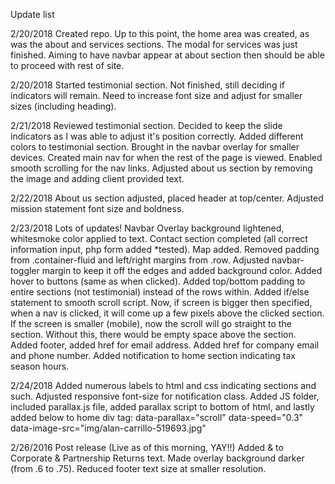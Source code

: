 Update list

2/20/2018
Created repo. Up to this point, the home area was created, as was the about and services sections. The modal for services was just finished. Aiming to have navbar appear at about section then should be able to proceed with rest of site.

2/20/2018
Started testimonial section. Not finished, still deciding if indicators will remain. Need to increase font size and adjust for smaller sizes (including heading).

2/21/2018
Reviewed testimonial section. Decided to keep the slide indicators as I was able to adjust it's position correctly.
Added different colors to testimonial section.
Brought in the navbar overlay for smaller devices.
Created main nav for when the rest of the page is viewed.
Enabled smooth scrolling for the nav links.
Adjusted about us section by removing the image and adding client provided text.

2/22/2018
About us section adjusted, placed header at top/center.
Adjusted mission statement font size and boldness.

2/23/2018
Lots of updates!
Navbar Overlay background lightened, whitesmoke color applied to text.
Contact section completed (all correct information input, php form added *tested).
Map added.
Removed padding from .container-fluid and left/right margins from .row.
Adjusted navbar-toggler margin to keep it off the edges and added background color.
Added hover to buttons (same as when clicked).
Added top/bottom padding to entire sections (not testimonial) instead of the rows within.
Added if/else statement to smooth scroll script. Now, if screen is bigger then specified, when a nav is clicked, it will come up a few pixels above the clicked section. If the screen is smaller (mobile), now the scroll will go straight to the section. Without this, there would be empty space above the section.
Added footer, added href for email address.
Added href for company email and phone number.
Added notification to home section indicating tax season hours.

2/24/2018
Added numerous labels to html and css indicating sections and such.
Adjusted responsive font-size for notification class.
Added JS folder, included parallax.js file, added parallax script to bottom of html, and lastly added below to home div tag:
    data-parallax="scroll" data-speed="0.3" data-image-src="img/alan-carrillo-519693.jpg"

2/26/2016 Post release (Live as of this morning, YAY!!)
Added &amp; to Corporate &amp; Partnership Returns text.
Made overlay background darker (from .6 to .75).
Reduced footer text size at smaller resolution.